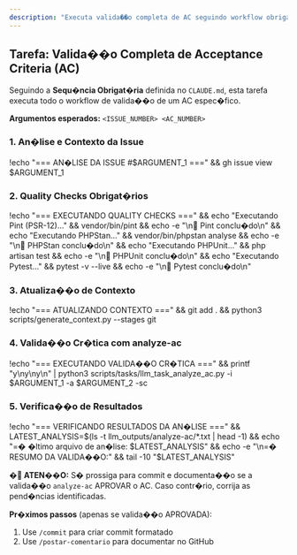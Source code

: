 ```yaml
---
description: "Executa valida��o completa de AC seguindo workflow obrigat�rio do CLAUDE.md"
---
```


## Tarefa: Valida��o Completa de Acceptance Criteria (AC)

Seguindo a **Sequ�ncia Obrigat�ria** definida no `CLAUDE.md`, esta tarefa executa todo o workflow de valida��o de um AC espec�fico.

**Argumentos esperados:** `<ISSUE_NUMBER> <AC_NUMBER>`

### 1. **An�lise e Contexto da Issue**
!echo "=== AN�LISE DA ISSUE #$ARGUMENT_1 ===" && gh issue view $ARGUMENT_1

### 2. **Quality Checks Obrigat�rios**
!echo "=== EXECUTANDO QUALITY CHECKS ===" && echo "Executando Pint (PSR-12)..." && vendor/bin/pint && echo -e "\n Pint conclu�do\n" && echo "Executando PHPStan..." && vendor/bin/phpstan analyse && echo -e "\n PHPStan conclu�do\n" && echo "Executando PHPUnit..." && php artisan test && echo -e "\n PHPUnit conclu�do\n" && echo "Executando Pytest..." && pytest -v --live && echo -e "\n Pytest conclu�do\n"

### 3. **Atualiza��o de Contexto**
!echo "=== ATUALIZANDO CONTEXTO ===" && git add . && python3 scripts/generate_context.py --stages git

### 4. **Valida��o Cr�tica com analyze-ac**
!echo "=== EXECUTANDO VALIDA��O CR�TICA ===" && printf "y\ny\ny\n" | python3 scripts/tasks/llm_task_analyze_ac.py -i $ARGUMENT_1 -a $ARGUMENT_2 -sc

### 5. **Verifica��o de Resultados**
!echo "=== VERIFICANDO RESULTADOS DA AN�LISE ===" && LATEST_ANALYSIS=$(ls -t llm_outputs/analyze-ac/*.txt | head -1) && echo "=� �ltimo arquivo de an�lise: $LATEST_ANALYSIS" && echo -e "\n=� RESUMO DA VALIDA��O:" && tail -10 "$LATEST_ANALYSIS"

**� ATEN��O:** S� prossiga para commit e documenta��o se a valida��o `analyze-ac` APROVAR o AC. Caso contr�rio, corrija as pend�ncias identificadas.

**Pr�ximos passos** (apenas se valida��o APROVADA):
1. Use `/commit` para criar commit formatado
2. Use `/postar-comentario` para documentar no GitHub